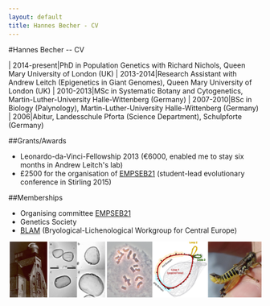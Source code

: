```yaml
---
layout: default
title: Hannes Becher - CV
---
```


#Hannes Becher -- CV

| 2014-present|PhD in Population Genetics with Richard Nichols, Queen Mary University of London (UK)
| 2013-2014|Research Assistant with Andrew Leitch (Epigenetics in Giant Genomes), Queen Mary University of London (UK)
| 2010-2013|MSc in Systematic Botany and Cytogenetics, Martin-Luther-University Halle-Wittenberg (Germany)
| 2007-2010|BSc in Biology (Palynology), Martin-Luther-University Halle-Wittenberg (Germany)
| 2006|Abitur, Landesschule Pforta (Science Department), Schulpforte (Germany)

##Grants/Awards
* Leonardo-da-Vinci-Fellowship 2013 (€6000, enabled me to stay six months in Andrew Leitch's lab)
* £2500 for the organisation of [EMPSEB21](http://empseb21.bio.ed.ac.uk/) (student-lead evolutionary conference in Stirling 2015)

##Memberships
* Organising committee [EMPSEB21](http://empseb21.bio.ed.ac.uk/)
* Genetics Society
* [BLAM](http://www.blam-hp.eu/home_en.html) (Bryological-Lichenological Workgroup for Central Europe)


![stations](../img/cv.png)
				
